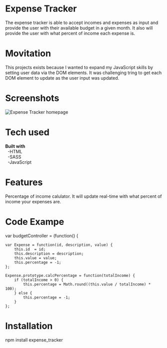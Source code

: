 # Expense Tracker
The expense tracker is able to accept incomes and expenses as input and 
provide the user with their available budget in a given month. It also
will provide the user with what percent of income each expense is.

# Movitation
This projects exists because I wanted to expand my JavaScript skills by 
setting user data via the DOM elements.
It was challenging tring to get each DOM element to update as the user 
input was updated.

# Screenshots
![Expense Tracker homepage](C:\Users\Matt\Desktop\portfolio\dist\img\projects)

# Tech used
**Built with**  
&nbsp;&nbsp;-HTML  
&nbsp;&nbsp;-SASS  
&nbsp;&nbsp;-JavaScript  
  
# Features
Percentage of income calulator. It will update real-time with what percent
of income your expenses are.

# Code Exampe
var budgetController = (function() {

    var Expense = function(id, description, value) {
        this.id  = id;
        this.description = description;
        this.value = value;
        this.percentage = -1;
    };

    Expense.prototype.calcPercentage = function(totalIncome) {
        if (totalIncome > 0) {
            this.percentage = Math.round((this.value / totalIncome) * 100);
        } else {
            this.percentage = -1;
        }
    };

# Installation
npm install expense_tracker
